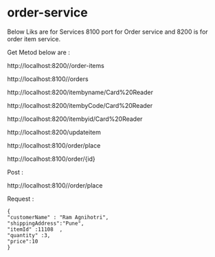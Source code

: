 # order-service

Below Liks are for Services 8100 port for Order service and 8200 is for order item service.

Get Metod below are : 

http://localhost:8200//order-items

http://localhost:8100//orders

http://localhost:8200/itembyname/Card%20Reader

http://localhost:8200/itembyCode/Card%20Reader

http://localhost:8200/itembyid/Card%20Reader

http://localhost:8200/updateitem

http://localhost:8100/order/place

http://localhost:8100/order/{id}





Post : 

http://localhost:8100//order/place

Request : 

	{	 
	"customerName" : "Ram Agnihotri",
	"shippingAddress":"Pune",
	"itemId" :11108  ,
    "quantity" :3,
	"price":10
	}
